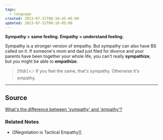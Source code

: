 ```yaml
---
tags:
  - language
created: 2023-07-31T08:10:45-05:00
updated: 2023-07-31T08:10-05:00
---
```

**Sympathy = same feeling. Empathy = understand feeling.**

Sympathy is a stronger version of empathy. But sympathy can also have BS called on it. If someone's mom and dad just filed for divorce and your parents have been together your whole life, you can't really **sympathize**, but you might be able to **empathize**.

> [!tldr] 👉 If you feel the same, that's sympathy. Otherwise it's empathy.

---

## Source

[What's the difference between 'sympathy' and 'empathy'?](https://www.merriam-webster.com/words-at-play/sympathy-empathy-difference)

### Related Notes
- [[Negotiation is Tactical Empathy]]